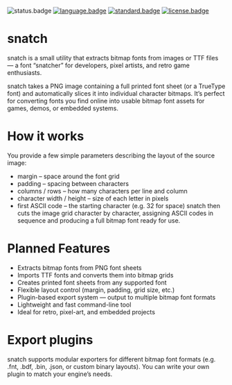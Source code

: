 ![status.badge] [![language.badge]][language.url] [![standard.badge]][standard.url] [![license.badge]][license.url]

# snatch

snatch is a small utility that extracts bitmap fonts from images or TTF files — a font “snatcher” for developers, pixel artists, and retro game enthusiasts.

snatch takes a PNG image containing a full printed font sheet (or a TrueType font) and automatically slices it into individual character bitmaps. It’s perfect for converting fonts you find online into usable bitmap font assets for games, demos, or embedded systems.

# How it works

You provide a few simple parameters describing the layout of the source image:
 - margin – space around the font grid
 - padding – spacing between characters
 - columns / rows – how many characters per line and column
 - character width / height – size of each letter in pixels
 - first ASCII code – the starting character (e.g. 32 for space)
snatch then cuts the image grid character by character, assigning ASCII codes in sequence and producing a full bitmap font ready for use.

# Planned Features

 - Extracts bitmap fonts from PNG font sheets
 - Imports TTF fonts and converts them into bitmap grids
 - Creates printed font sheets from any supported font
 - Flexible layout control (margin, padding, grid size, etc.)
 - Plugin-based export system — output to multiple bitmap font formats
 - Lightweight and fast command-line tool
 - Ideal for retro, pixel-art, and embedded projects

# Export plugins

snatch supports modular exporters for different bitmap font formats (e.g. .fnt, .bdf, .bin, .json, or custom binary layouts). You can write your own plugin to match your engine’s needs.

[language.url]:   https://en.wikipedia.org/wiki/C%2B%2B
[language.badge]: https://img.shields.io/badge/language-C%2B%2B-blue.svg

[standard.url]:   https://en.wikipedia.org/wiki/C%2B%2B20
[standard.badge]: https://img.shields.io/badge/standard-C%2B%2B20-blue.svg

[license.url]:    https://github.com/retro-vault/snatch/blob/master/LICENSE
[license.badge]:  https://img.shields.io/badge/license-GPL2-blue.svg

[status.badge]:  https://img.shields.io/badge/status-development-red.svg